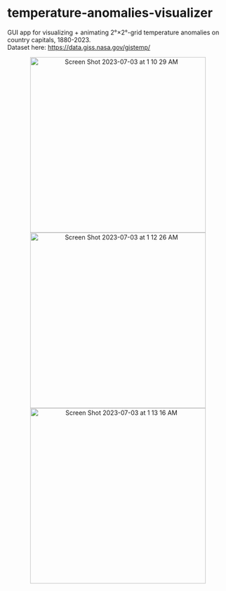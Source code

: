 # temperature-anomalies-visualizer
GUI app for visualizing + animating 2°×2°-grid temperature anomalies on country capitals, 1880-2023. \
Dataset here: https://data.giss.nasa.gov/gistemp/


<center><img width="400" alt="Screen Shot 2023-07-03 at 1 10 29 AM" src="https://github.com/ghobbs03/temperature-anomalies-visualizer/assets/35367152/201c6e64-b978-496a-b3d6-d7e2f51d2e6e">
<img width="400" alt="Screen Shot 2023-07-03 at 1 12 26 AM" src="https://github.com/ghobbs03/temperature-anomalies-visualizer/assets/35367152/03d950f7-72e3-47ab-ac6b-49efaefdc72d">
<img width="400" alt="Screen Shot 2023-07-03 at 1 13 16 AM" src="https://github.com/ghobbs03/temperature-anomalies-visualizer/assets/35367152/6cac29c0-d3dd-4094-925f-8b2a729f887a">
</center>
